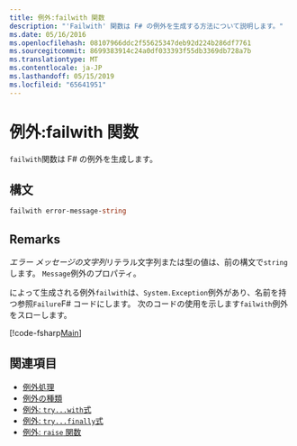 ```yaml
---
title: 例外:failwith 関数
description: "'Failwith' 関数は F# の例外を生成する方法について説明します。"
ms.date: 05/16/2016
ms.openlocfilehash: 08107966ddc2f55625347deb92d224b286df7761
ms.sourcegitcommit: 8699383914c24a0df033393f55db3369db728a7b
ms.translationtype: MT
ms.contentlocale: ja-JP
ms.lasthandoff: 05/15/2019
ms.locfileid: "65641951"
---
```

# <a name="exceptions-the-failwith-function"></a>例外:failwith 関数

`failwith`関数は F# の例外を生成します。

## <a name="syntax"></a>構文

```fsharp
failwith error-message-string
```

## <a name="remarks"></a>Remarks

*エラー メッセージの文字列*リテラル文字列または型の値は、前の構文で`string`します。 `Message`例外のプロパティ。

によって生成される例外`failwith`は、`System.Exception`例外があり、名前を持つ参照`Failure`F# コードにします。 次のコードの使用を示します`failwith`例外をスローします。

[!code-fsharp[Main](../../../../samples/snippets/fsharp/lang-ref-2/snippet6001.fs)]

## <a name="see-also"></a>関連項目

- [例外処理](index.md)
- [例外の種類](exception-types.md)
- [例外: `try...with`式](the-try-with-expression.md)
- [例外: `try...finally`式](the-try-finally-expression.md)
- [例外: `raise` 関数](the-raise-function.md)
